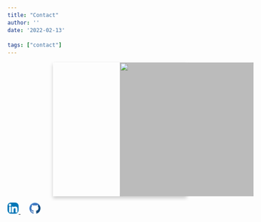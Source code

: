 ```yaml
---
title: "Contact"
author: ''
date: '2022-02-13'

tags: ["contact"]
---
```


<style>

.flip-card {
  background-color: transparent;
  width: 300px;
  height: 300px;
  perspective: 1000px;
}

.flip-card-inner {
  position: relative;
  width: 100%;
  height: 100%;
  text-align: center;
  transition: transform 0.6s;
  transform-style: preserve-3d;
  box-shadow: 0 4px 8px 0 rgba(0,0,0,0.2);
}

.flip-card:hover .flip-card-inner {
  transform: rotateY(180deg);
}

.flip-card-front, .flip-card-back {
  position: absolute;
  width: 100%;
  height: 100%;
  -webkit-backface-visibility: hidden;
  backface-visibility: hidden;
}

.flip-card-front {
  background-color: #bbb;
  color: black;
  display:inline-block;
}

.flip-card-back {
  background-color: silver;
  color: white;
  transform: rotateY(180deg);
    font-size: 150%;
    display:inline-block;
}

img {
  border-radius: 8px;
}

#connect{
  width:justify;
  font-color:black;
  line-height: 17px;
  font-size: justify;
  font-family: Outfit;
  
}

</style>

<body>


<p></p>

<center>
<div class="flip-card">
  <div class="flip-card-inner">
    <div class="flip-card-front">
     <img src="/images/avatar.jpg" style="width:300px;height:300px;">
    </div>
    <div class="flip-card-back">
      <h1>Nic Coxen</h1> 
      <p>Business Intelligence Analyst</p> 
      <p></p>
    </div>
  </div>
</div>
</center>


<p></p>

<a href="https://www.linkedin.com/in/nicholas-coxen/" target="_blank">
<img src="images/linkedin1.svg" alt="" width="5%"/>
  
</a>
&nbsp&nbsp&nbsp&nbsp

<a href="https://github.com/NicJC" target="_blank">
  <img src="images/github.svg" alt="" width="5%"/>

</a>




</body>
</head>
</html>
